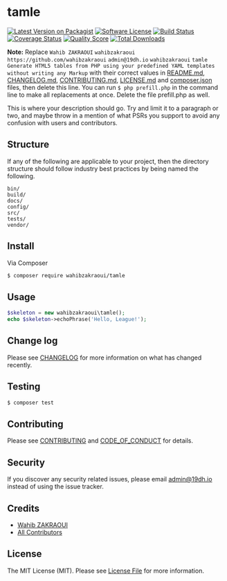 # tamle

[![Latest Version on Packagist][ico-version]][link-packagist]
[![Software License][ico-license]](LICENSE.md)
[![Build Status][ico-travis]][link-travis]
[![Coverage Status][ico-scrutinizer]][link-scrutinizer]
[![Quality Score][ico-code-quality]][link-code-quality]
[![Total Downloads][ico-downloads]][link-downloads]

**Note:** Replace ```Wahib ZAKRAOUI``` ```wahibzakraoui``` ```https://github.com/wahibzakraoui``` ```admin@19dh.io``` ```wahibzakraoui``` ```tamle``` ```Generate HTML5 tables from PHP using your predefined YAML templates without writing any Markup``` with their correct values in [README.md](README.md), [CHANGELOG.md](CHANGELOG.md), [CONTRIBUTING.md](CONTRIBUTING.md), [LICENSE.md](LICENSE.md) and [composer.json](composer.json) files, then delete this line. You can run `$ php prefill.php` in the command line to make all replacements at once. Delete the file prefill.php as well.

This is where your description should go. Try and limit it to a paragraph or two, and maybe throw in a mention of what
PSRs you support to avoid any confusion with users and contributors.

## Structure

If any of the following are applicable to your project, then the directory structure should follow industry best practices by being named the following.

```
bin/        
build/
docs/
config/
src/
tests/
vendor/
```


## Install

Via Composer

``` bash
$ composer require wahibzakraoui/tamle
```

## Usage

``` php
$skeleton = new wahibzakraoui\tamle();
echo $skeleton->echoPhrase('Hello, League!');
```

## Change log

Please see [CHANGELOG](CHANGELOG.md) for more information on what has changed recently.

## Testing

``` bash
$ composer test
```

## Contributing

Please see [CONTRIBUTING](CONTRIBUTING.md) and [CODE_OF_CONDUCT](CODE_OF_CONDUCT.md) for details.

## Security

If you discover any security related issues, please email admin@19dh.io instead of using the issue tracker.

## Credits

- [Wahib ZAKRAOUI][link-author]
- [All Contributors][link-contributors]

## License

The MIT License (MIT). Please see [License File](LICENSE.md) for more information.

[ico-version]: https://img.shields.io/packagist/v/wahibzakraoui/tamle.svg?style=flat-square
[ico-license]: https://img.shields.io/badge/license-MIT-brightgreen.svg?style=flat-square
[ico-travis]: https://img.shields.io/travis/wahibzakraoui/tamle/master.svg?style=flat-square
[ico-scrutinizer]: https://img.shields.io/scrutinizer/coverage/g/wahibzakraoui/tamle.svg?style=flat-square
[ico-code-quality]: https://img.shields.io/scrutinizer/g/wahibzakraoui/tamle.svg?style=flat-square
[ico-downloads]: https://img.shields.io/packagist/dt/wahibzakraoui/tamle.svg?style=flat-square

[link-packagist]: https://packagist.org/packages/wahibzakraoui/tamle
[link-travis]: https://travis-ci.org/wahibzakraoui/tamle
[link-scrutinizer]: https://scrutinizer-ci.com/g/wahibzakraoui/tamle/code-structure
[link-code-quality]: https://scrutinizer-ci.com/g/wahibzakraoui/tamle
[link-downloads]: https://packagist.org/packages/wahibzakraoui/tamle
[link-author]: https://github.com/wahibzakraoui
[link-contributors]: ../../contributors
